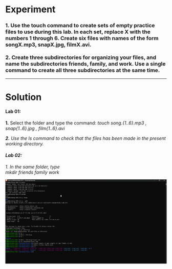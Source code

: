 <h1>
  Experiment
</h1>

<h3>
  1. Use the touch command to create sets of empty practice files to use during this lab. In each set, replace X with the numbers 1 through 6. Create six files with names of the form songX.mp3, snapX.jpg, filmX.avi. 
  <br><br>
  2. Create three subdirectories for organizing your files, and name the subdirectories friends, family, and work. Use a single command to create all three subdirectories at the same time.
</h3>

<hr>

<h1>
  Solution
</h1>

<h4>
  Lab 01:
</h4>
<b> 1.</b> Select the folder and type the command:
 <i>touch song.{1..6}.mp3 , snap{1..6}.jpg , film{1..6}.avi <i>

<b>2.</b> Use the ls command to check that the files has been made in the present working directory.
<h4>
  Lab 02:
</h4>
1. In the same folder, type
   <br> <i>mkdir friends family work</i>


![Lab 01 Screenshot](images/Lab1.png)


